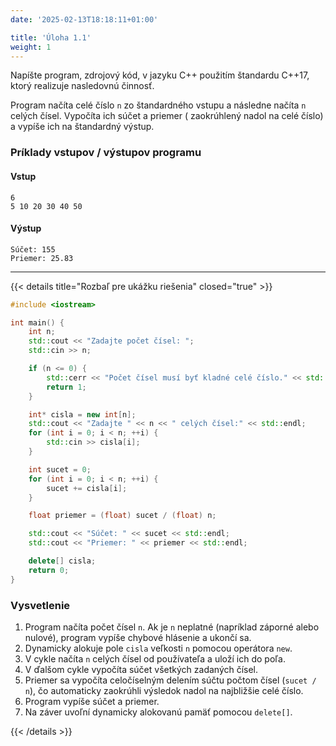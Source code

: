 ```yaml
---
date: '2025-02-13T18:18:11+01:00'

title: 'Úloha 1.1'
weight: 1
---
```


Napíšte program, zdrojový kód, v jazyku C++ použitím štandardu C++17, ktorý realizuje nasledovnú činnosť.

Program načíta celé číslo `n` zo štandardného vstupu a následne načíta `n` celých čísel. Vypočíta ich súčet a priemer (
zaokrúhlený nadol na celé číslo) a vypíše ich na štandardný výstup.

### Príklady vstupov / výstupov programu

#### Vstup

```text
6
5 10 20 30 40 50
```

#### Výstup

```text
Súčet: 155 
Priemer: 25.83
```

---

{{< details title="Rozbaľ pre ukážku riešenia" closed="true" >}}

```cpp
#include <iostream>

int main() {
    int n;
    std::cout << "Zadajte počet čísel: ";
    std::cin >> n;

    if (n <= 0) {
        std::cerr << "Počet čísel musí byť kladné celé číslo." << std::endl;
        return 1;
    }

    int* cisla = new int[n];
    std::cout << "Zadajte " << n << " celých čísel:" << std::endl;
    for (int i = 0; i < n; ++i) {
        std::cin >> cisla[i];
    }

    int sucet = 0;
    for (int i = 0; i < n; ++i) {
        sucet += cisla[i];
    }

    float priemer = (float) sucet / (float) n;

    std::cout << "Súčet: " << sucet << std::endl;
    std::cout << "Priemer: " << priemer << std::endl;

    delete[] cisla;
    return 0;
}
```

### Vysvetlenie

1. Program načíta počet čísel `n`. Ak je `n` neplatné (napríklad záporné alebo nulové), program vypíše chybové hlásenie a ukončí sa.
2. Dynamicky alokuje pole `cisla` veľkosti `n` pomocou operátora `new`.
3. V cykle načíta `n` celých čísel od používateľa a uloží ich do poľa.
4. V ďalšom cykle vypočíta súčet všetkých zadaných čísel.
5. Priemer sa vypočíta celočíselným delením súčtu počtom čísel (`sucet / n`), čo automaticky zaokrúhli výsledok nadol na najbližšie celé číslo.
6. Program vypíše súčet a priemer.
7. Na záver uvoľní dynamicky alokovanú pamäť pomocou `delete[]`.

{{< /details >}}

